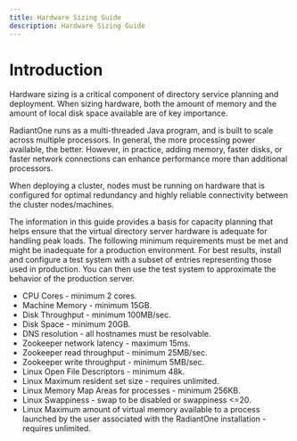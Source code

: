 ```yaml
---
title: Hardware Sizing Guide
description: Hardware Sizing Guide
---
```


# Introduction

Hardware sizing is a critical component of directory service planning and deployment. When sizing hardware, both the amount of memory and the amount of local disk space available are of key importance.

RadiantOne runs as a multi-threaded Java program, and is built to scale across multiple processors. In general, the more processing power available, the better. However, in practice, adding memory, faster disks, or faster network connections can enhance performance more than additional processors.

When deploying a cluster, nodes must be running on hardware that is configured for optimal redundancy and highly reliable connectivity between the cluster nodes/machines.

The information in this guide provides a basis for capacity planning that helps ensure that the virtual directory server hardware is adequate for handling peak loads. The following minimum requirements must be met and might be inadequate for a production environment. For best results, install and configure a test system with a subset of entries representing those used in production. You can then use the test system to approximate the behavior of the production server.


- CPU Cores - minimum 2 cores.
- Machine Memory - minimum 15GB.
- Disk Throughput - minimum 100MB/sec.
- Disk Space - minimum 20GB.
- DNS resolution - all hostnames must be resolvable.
- Zookeeper network latency - maximum 15ms.
- Zookeeper read throughput - minimum 25MB/sec.
- Zookeeper write throughput - minimum 5MB/sec.
- Linux Open File Descriptors - minimum 48k.
- Linux Maximum resident set size - requires unlimited.
- Linux Memory Map Areas for processes - minimum 256KB.
- Linux Swappiness - swap to be disabled or swappiness <=20.
- Linux Maximum amount of virtual memory available to a process launched by the user associated with the RadiantOne installation - requires unlimited.

